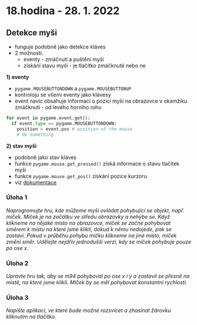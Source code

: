 # 18.hodina - 28. 1. 2022

## Detekce myši

- funguje podobně jako detekce kláves
- 2 možnosti:
  - eventy - zmáčnutí a puštění myši
  - získání stavu myši - je tlačítko zmáčknuté nebo ne

**1) eventy**
- `pygame.MOUSEBUTTONDOWN` a `pygame.MOUSEBUTTONUP`
- kontroloju se všemi eventy jako klávesy
- event navíc obsahuje informaci o pozici myši na obrazovce v okamžiku zmáčknutí - od levého horního rohu

``` python
for event in pygame.event.get():
  if event.type == pygame.MOUSEBUTTONDOWN:
    position = event.pos # pozition of the mouse
    # do something 
```

**2) stav myši**
- podobně jako stav kláves
- funkce `pygame.mouse.get_pressed()` získá informace o stavu tlačítek myši
- funkce `pygame.mouse.get_pos()` získání pozice kurzoru
- viz [dokumentace](https://www.pygame.org/docs/ref/mouse.html)

### Úloha 1

*Naprogramujte hru, kde můžeme myší ovládat pohybující se objekt, např. míček. Míček je na začátku ve středu obrazovky a nehýbe se. Když klikneme na nějaké místo na obrazovce, míček se začne pohybovat směrem k místu na které jsme klikli, dokud k němu nedojede, pak se zastaví. Pokud v průběhu pohybu míčku klikneme na jiné místo, míček změní směr. Udělejte nejdřív jednodušší verzi, kdy se míček pohybuje pouze po ose x.*

### Úloha 2

*Upravte hru tak, aby se m94 pohyboval po ose x i y a zastavil se přesně na místě, na které jsme klikli. Míček by se měl pohybovat konstantní rychlostí.*

### Úloha 3

*Napište aplikaci, ve které bude možné rozsvícet a zhasínat žárovku kliknutím na tlačítko.*


